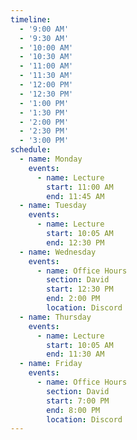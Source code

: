 ```yaml
---
timeline:
  - '9:00 AM'
  - '9:30 AM'
  - '10:00 AM'
  - '10:30 AM'
  - '11:00 AM'
  - '11:30 AM'
  - '12:00 PM'
  - '12:30 PM'
  - '1:00 PM'
  - '1:30 PM'
  - '2:00 PM'
  - '2:30 PM'
  - '3:00 PM'
schedule:
  - name: Monday
    events:
      - name: Lecture
        start: 11:00 AM
        end: 11:45 AM
  - name: Tuesday
    events:
      - name: Lecture 
        start: 10:05 AM
        end: 12:30 PM
  - name: Wednesday
    events:
      - name: Office Hours
        section: David
        start: 12:30 PM
        end: 2:00 PM
        location: Discord
  - name: Thursday
    events:
      - name: Lecture 
        start: 10:05 AM
        end: 11:30 AM
  - name: Friday
    events:
      - name: Office Hours
        section: David
        start: 7:00 PM
        end: 8:00 PM
        location: Discord
---
```

